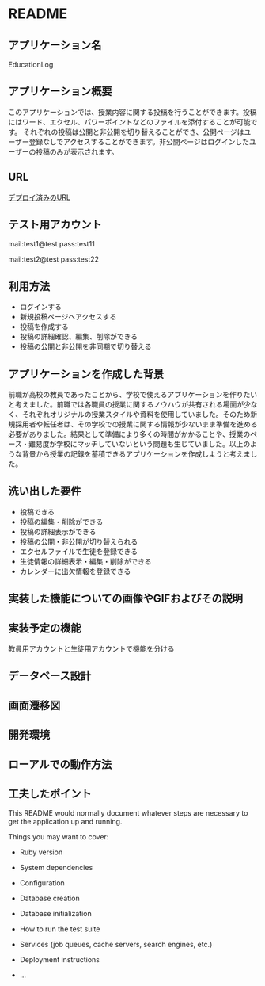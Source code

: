# README

## アプリケーション名
EducationLog

## アプリケーション概要
このアプリケーションでは、授業内容に関する投稿を行うことができます。投稿にはワード、エクセル、パワーポイントなどのファイルを添付することが可能です。
それぞれの投稿は公開と非公開を切り替えることができ、公開ページはユーザー登録なしでアクセスすることができます。非公開ページはログインしたユーザーの投稿のみが表示されます。


## URL
[デプロイ済みのURL](https://original-app-37346.onrender.com)


## テスト用アカウント
mail:test1@test
pass:test11

mail:test2@test
pass:test22


## 利用方法
- ログインする
- 新規投稿ページへアクセスする
- 投稿を作成する
- 投稿の詳細確認、編集、削除ができる
- 投稿の公開と非公開を非同期で切り替える


## アプリケーションを作成した背景
前職が高校の教員であったことから、学校で使えるアプリケーションを作りたいと考えました。前職では各職員の授業に関するノウハウが共有される場面が少なく、それぞれオリジナルの授業スタイルや資料を使用していました。そのため新規採用者や転任者は、その学校での授業に関する情報が少ないまま準備を進める必要がありました。結果として準備により多くの時間がかかることや、授業のペース・難易度が学校にマッチしていないという問題も生じていました。以上のような背景から授業の記録を蓄積できるアプリケーションを作成しようと考えました。


## 洗い出した要件
- 投稿できる
- 投稿の編集・削除ができる
- 投稿の詳細表示ができる
- 投稿の公開・非公開が切り替えられる
- エクセルファイルで生徒を登録できる
- 生徒情報の詳細表示・編集・削除ができる
- カレンダーに出欠情報を登録できる


## 実装した機能についての画像やGIFおよびその説明




## 実装予定の機能
教員用アカウントと生徒用アカウントで機能を分ける


## データベース設計



## 画面遷移図




## 開発環境




## ローアルでの動作方法



## 工夫したポイント


This README would normally document whatever steps are necessary to get the
application up and running.

Things you may want to cover:

* Ruby version

* System dependencies

* Configuration

* Database creation

* Database initialization

* How to run the test suite

* Services (job queues, cache servers, search engines, etc.)

* Deployment instructions

* ...
